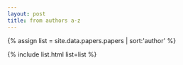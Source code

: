 ```yaml
---
layout: post
title: from authors a-z
---
```


{% assign list = site.data.papers.papers | sort:'author' %}

{% include list.html list=list %}
